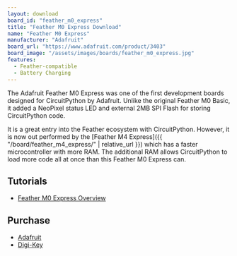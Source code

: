 ```yaml
---
layout: download
board_id: "feather_m0_express"
title: "Feather M0 Express Download"
name: "Feather M0 Express"
manufacturer: "Adafruit"
board_url: "https://www.adafruit.com/product/3403"
board_image: "/assets/images/boards/feather_m0_express.jpg"
features:
  - Feather-compatible
  - Battery Charging
---
```


The Adafruit Feather M0 Express was one of the first development boards designed for CircuitPython by Adafruit. Unlike the original Feather M0 Basic, it added a NeoPixel status LED and external 2MB SPI Flash for storing CircuitPython code.

It is a great entry into the Feather ecosystem with CircuitPython. However, it is now out performed by the [Feather M4 Express]({{ "/board/feather_m4_express/" | relative_url }}) which has a faster microcontroller with more RAM. The additional RAM allows CircuitPython to load more code all at once than this Feather M0 Express can.

## Tutorials
* [Feather M0 Express Overview](https://learn.adafruit.com/adafruit-feather-m0-express-designed-for-circuit-python-circuitpython)

## Purchase
* [Adafruit](https://www.adafruit.com/product/3403)
* [Digi-Key](https://www.digikey.com/short/p87w83)
